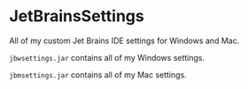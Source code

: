 # JetBrainsSettings
All of my custom Jet Brains IDE settings for Windows and Mac.

`jbwsettings.jar` contains all of my Windows settings.

`jbmsettings.jar` contains all of my Mac settings.

